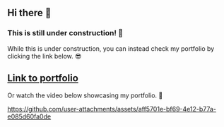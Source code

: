 



## Hi there 👋

### This is still under construction! :construction: 

While this is under construction, you can instead check my portfolio by clicking the link below. :sunglasses:

[Link to portfolio](https://vercel.com/cclothos-projects/my-portfolio)
--- 

Or watch the video below showcasing my portfolio. 🧐

https://github.com/user-attachments/assets/aff5701e-bf69-4e12-b77a-e085d60fa0de



<!--
**CClotho/CClotho** is a ✨ _special_ ✨ repository because its `README.md` (this file) appears on your GitHub profile.

Here are some ideas to get you started:

- 🔭 I’m currently working on ...
- 🌱 I’m currently learning ...
- 👯 I’m looking to collaborate on ...
- 🤔 I’m looking for help with ...
- 💬 Ask me about ...
- 📫 How to reach me: ...
- 😄 Pronouns: ...
- ⚡ Fun fact: ...
-->
